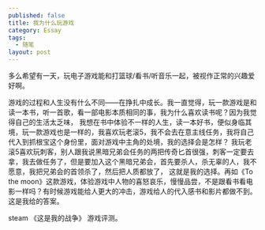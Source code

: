 ```yaml
---
published: false
title: 我为什么玩游戏
category: Essay
tags: 
  - 随笔
layout: post
---
```


多么希望有一天，玩电子游戏能和打篮球/看书/听音乐一起，被视作正常的兴趣爱好啊。

游戏的过程和人生没有什么不同——在挣扎中成长。我一直觉得，玩一款游戏是和读一本书，听一首歌，看一部电影本质相同的事，我为什么喜欢读书呢？因为我觉得自己的生活太乏味，
我想在书中体验不一样的人生，读一本好书，便似身临其境，玩一款游戏也是一样的，我喜欢玩老滚5，我不会去在意主线任务，我将自己代入到抓根宝这个身份里，面对游戏中主角的处境，我的选择会是怎样？
我玩老滚5喜欢玩刺客，别人跟我说黑暗兄弟会任务的两把传奇匕首很强，刺客一定要去拿，我去做任务了，但是要加入这个黑暗兄弟会，首先要杀人，杀无辜的人，我不愿意，我把兄弟会的首领杀了，然后把人质都放了，
这就是我的选择。再如《To the moon》这款游戏，体验游戏中人物的喜怒哀乐，慢慢品尝，不是跟看书看电影一样吗？有时候游戏能给人更大的冲击，游戏给人的代入感书和影片都做不到。
这是我给的答案。

steam 《这是我的战争》 游戏评测。

